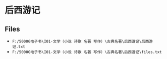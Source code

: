 # 后西游记

## Files

- `F:/5000G电子书\I01-文学（小说 诗歌 名著 写作）\古典名著\后西游记\后西游记.txt`
- `F:/5000G电子书\I01-文学（小说 诗歌 名著 写作）\古典名著\后西游记\files.txt`
